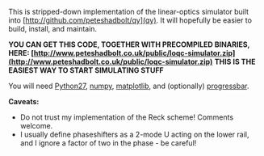 This is stripped-down implementation of the linear-optics simulator built into [http://github.com/peteshadbolt/qy](qy). It will hopefully be easier to build, install, and maintain.

**YOU CAN GET THIS CODE, TOGETHER WITH PRECOMPILED BINARIES, HERE:
[http://www.peteshadbolt.co.uk/public/loqc-simulator.zip](http://www.peteshadbolt.co.uk/public/loqc-simulator.zip)**
**THIS IS THE EASIEST WAY TO START SIMULATING STUFF**

You will need [Python27](https://www.python.org/download/releases/2.7/), [numpy](http://www.lfd.uci.edu/~gohlke/pythonlibs/#numpy), [matplotlib](http://www.lfd.uci.edu/~gohlke/pythonlibs/#matplotlib), and (optionally) [progressbar](https://pypi.python.org/pypi/progressbar/2.2).

**Caveats:**
   - Do not trust my implementation of the Reck scheme! Comments welcome.
   - I usually define phaseshifters as a 2-mode U acting on the lower rail, and I ignore a factor of two in the phase - be careful!
